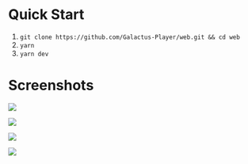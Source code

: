 # Quick Start
1. `git clone https://github.com/Galactus-Player/web.git && cd web`
2. `yarn`
3. `yarn dev`


# Screenshots
![](https://i.imgur.com/llyiWp8.png)

![](https://i.imgur.com/uoKhdqc.png)

![](https://i.imgur.com/wGmkbPw.png)

![](https://i.imgur.com/dUtzPYD.jpg)

